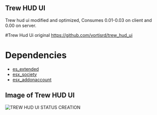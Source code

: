 ## Trew HUD UI
Trew hud ui modified and optimized, Consumes 0.01-0.03 on client and 0.00 on server.

#Trew Hud Ui original 
https://github.com/vortisrd/trew_hud_ui

# Dependencies

-   [es_extended](https://github.com/ESX-Org/es_extended)
-   [esx_society](https://github.com/ESX-Org/esx_society)
-   [esx_addonaccount](https://github.com/ESX-Org/esx_addonaccount)


## Image of Trew HUD UI

![TREW HUD UI STATUS CREATION](https://i.imgur.com/sPt4xbk.png)
